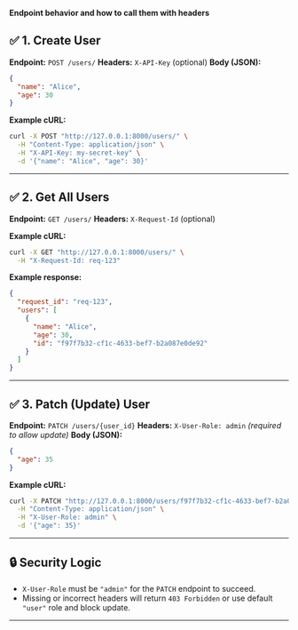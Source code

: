 **Endpoint behavior and how to call them with headers** 

## ✅ 1. **Create User**

**Endpoint:** `POST /users/`
**Headers:** `X-API-Key` (optional)
**Body (JSON):**

```json
{
  "name": "Alice",
  "age": 30
}
```

**Example cURL:**

```bash
curl -X POST "http://127.0.0.1:8000/users/" \
  -H "Content-Type: application/json" \
  -H "X-API-Key: my-secret-key" \
  -d '{"name": "Alice", "age": 30}'
```

---

## ✅ 2. **Get All Users**

**Endpoint:** `GET /users/`
**Headers:** `X-Request-Id` (optional)

**Example cURL:**

```bash
curl -X GET "http://127.0.0.1:8000/users/" \
  -H "X-Request-Id: req-123"
```

**Example response:**

```json
{
  "request_id": "req-123",
  "users": [
    {
      "name": "Alice",
      "age": 30,
      "id": "f97f7b32-cf1c-4633-bef7-b2a087e0de92"
    }
  ]
}
```

---

## ✅ 3. **Patch (Update) User**

**Endpoint:** `PATCH /users/{user_id}`
**Headers:** `X-User-Role: admin` *(required to allow update)*
**Body (JSON):**

```json
{
  "age": 35
}
```

**Example cURL:**

```bash
curl -X PATCH "http://127.0.0.1:8000/users/f97f7b32-cf1c-4633-bef7-b2a087e0de92" \
  -H "Content-Type: application/json" \
  -H "X-User-Role: admin" \
  -d '{"age": 35}'
```

---

## 🔒 Security Logic

* `X-User-Role` must be `"admin"` for the `PATCH` endpoint to succeed.
* Missing or incorrect headers will return `403 Forbidden` or use default `"user"` role and block update.

---

